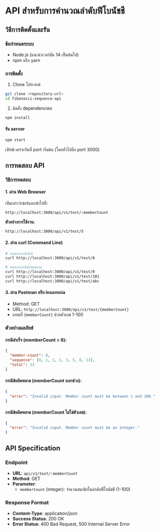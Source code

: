# API สำหรับการคำนวณลำดับฟีโบนัชชี

## วิธีการติดตั้งและรัน

### ข้อกำหนดระบบ
- Node.js (แนะนำเวอร์ชัน 14 เป็นต้นไป)
- npm หรือ yarn

### การติดตั้ง

1. Clone โปรเจกต์
```bash
git clone <repository-url>
cd fibonacci-sequence-api
```

2. ติดตั้ง dependencies
```bash
npm install
```

#### รัน server
```bash
npm start
```

เซิร์ฟเวอร์จะรันที่ port เริ่มต้น (โดยทั่วไปคือ port 3000)

## การทดสอบ API

### วิธีการทดสอบ

#### 1. ผ่าน Web Browser
เปิดเบราว์เซอร์และเข้าไปที่:
```
http://localhost:3000/api/v1/test/:memberCount
```

**ตัวอย่างการใช้งาน:**
```
http://localhost:3000/api/v1/test/5
```

#### 2. ผ่าน curl (Command Line)
```bash
# ทดสอบกรณีปกติ
curl http://localhost:3000/api/v1/test/8

# ทดสอบกรณีข้อผิดพลาด
curl http://localhost:3000/api/v1/test/0
curl http://localhost:3000/api/v1/test/101
curl http://localhost:3000/api/v1/test/abc
```

#### 3. ผ่าน Postman หรือ Insomnia
- Method: GET
- URL: `http://localhost:3000/api/v1/test/{memberCount}`
- แทนที่ `{memberCount}` ด้วยตัวเลข 1-100

### ตัวอย่างผลลัพธ์

#### กรณีสำเร็จ (memberCount = 8):
```json
{
  "member-count": 8,
  "sequence": [0, 1, 1, 2, 3, 5, 8, 13],
  "total": 33
}
```

#### กรณีข้อผิดพลาด (memberCount นอกช่วง):
```json
{
  "error": "Invalid input. Member count must be between 1 and 100."
}
```

#### กรณีข้อผิดพลาด (memberCount ไม่ใช่ตัวเลข):
```json
{
  "error": "Invalid input. Member count must be an integer."
}
```

## API Specification

### Endpoint
- **URL**: `api/v1/test/:memberCount`
- **Method**: GET
- **Parameter**: 
  - `memberCount` (integer): จำนวนสมาชิกในลำดับฟีโบนัชชี (1-100)

### Response Format
- **Content-Type**: application/json
- **Success Status**: 200 OK
- **Error Status**: 400 Bad Request, 500 Internal Server Error